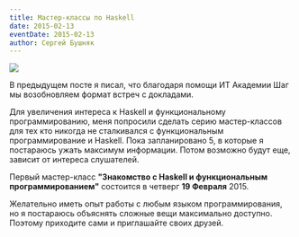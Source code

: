 ```yaml
---
title: Мастер-классы по Haskell
date: 2015-02-13
eventDate: 2015-02-13
author: Сергей Бушняк
---
```

![](images/posts/master.png )

В предыдущем посте я писал, что благодаря помощи ИТ Академии Шаг мы возобновляем формат встреч с докладами. 

Для увеличения интереса к Haskell и функциональному программированию, меня попросили сделать серию мастер-классов для тех кто никогда не сталкивался с функциональным программирование и Haskell. Пока запланировано 5, в которые я постараюсь ужать максимум информации. Потом возможно будут еще, зависит от интереса слушателей.

Первый мастер-класс **"Знакомство с Haskell и функциональным программированием"** состоится в четверг **19 Февраля** 2015. 

Желательно иметь опыт работы с любым языком программирования, но я постараюсь объяснять сложные вещи максимально доступно. Поэтому приходите сами и приглашайте своих друзей. 